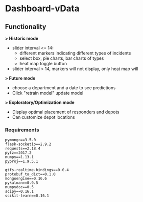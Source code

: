# Dashboard-vData

## Functionality

**> Historic mode**

- slider interval <= 14:
  - different markers indicating different types of incidents
  - select box, pie charts, bar charts of types
  - heat map toggle button
- slider interval > 14, markers will not display, only heat map will

**> Future mode**

- choose a department and a date to see predictions
- Click "retrain model" update model

**> Exploratory/Optimization mode**

- Display optimal placement of responders and depots
- Can customize depot locations


### Requirements
```
pymongo==3.5.0
flask-socketio==2.9.2
requests==2.18.4
pytz==2017.2
numpy==1.13.1
pyproj==1.9.5.1

gtfs-realtime-bindings==0.0.4
protobuf_to_dict==0.1.0
mongoengine==0.10.6
pykalman==0.9.5
numpydoc==0.5
scipy==0.16.1
scikit-learn==0.16.1
```